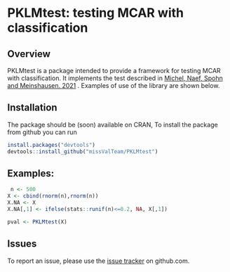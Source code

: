 # PKLMtest: testing MCAR with classification


## Overview

PKLMtest is a package intended to provide a framework for testing MCAR with classification. It implements the test  described in [Michel, Naef, Spohn and Meinshausen. 2021](https://arxiv.org/abs/2106.03742) . Examples of use of the library are shown below.


## Installation

The package should be (soon) available on CRAN, To install the package from github you can run

``` r
install.packages("devtools")
devtools::install_github("missValTeam/PKLMtest")
```

## Examples: 

```r
 n <- 500 
X <- cbind(rnorm(n),rnorm(n))
X.NA <- X
X.NA[,1] <- ifelse(stats::runif(n)<=0.2, NA, X[,1])

pval <- PKLMtest(X)
```


## Issues

To report an issue, please use the [issue tracker](https://github.com/missValTeam/PKLMtest/issues) on github.com.
